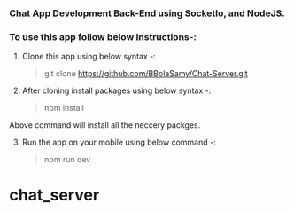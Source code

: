 ### Chat App Development Back-End using SocketIo, and NodeJS.

### To use this app follow below instructions-:

1. Clone this app using below syntax -:

   > git clone https://github.com/BBolaSamy/Chat-Server.git

2. After cloning install packages using below syntax -:
   > npm install

Above command will install all the neccery packges.

3. Run the app on your mobile using below command -:
   > npm run dev
# chat_server
